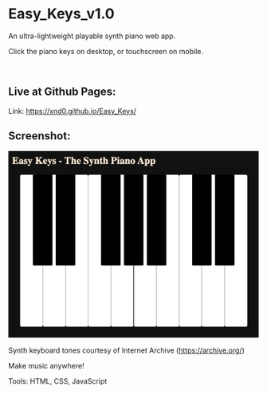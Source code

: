 # Easy_Keys_v1.0

An ultra-lightweight playable synth piano web app.

Click the piano keys on desktop, or touchscreen on mobile.

<br>

## Live at Github Pages:
Link:
https://xnd0.github.io/Easy_Keys/


## Screenshot:
![View of the App](Easy_Keys_v1.png)
<br>

Synth keyboard tones courtesy of Internet Archive (https://archive.org/)

Make music anywhere!

Tools: HTML, CSS, JavaScript